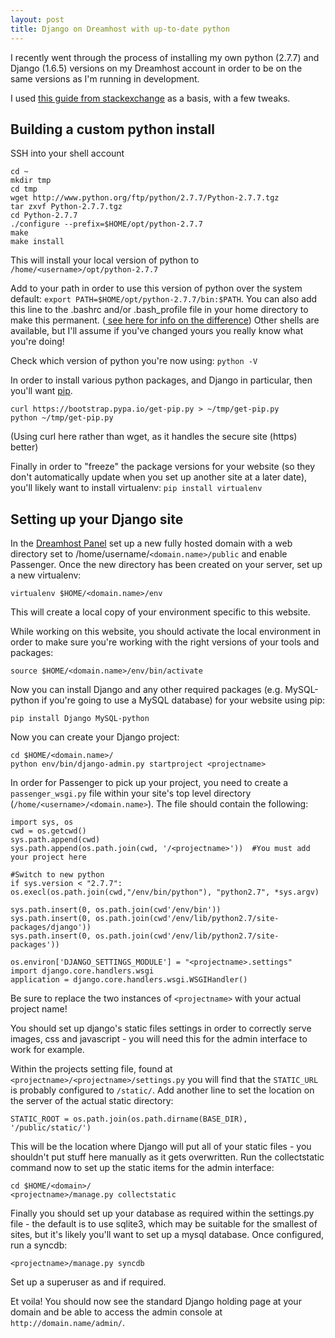 ```yaml
---
layout: post
title: Django on Dreamhost with up-to-date python
---
```


I recently went through the process of installing my own python (2.7.7) and Django (1.6.5) versions on my Dreamhost account in order to be on the same versions as I'm running in development.

I used [this guide from stackexchange][1] as a basis, with a few tweaks.

Building a custom python install
--------------------------------

SSH into your shell account

	cd ~
	mkdir tmp
	cd tmp
	wget http://www.python.org/ftp/python/2.7.7/Python-2.7.7.tgz
	tar zxvf Python-2.7.7.tgz
	cd Python-2.7.7
	./configure --prefix=$HOME/opt/python-2.7.7
	make
	make install
This will install your local version of python to ```/home/<username>/opt/python-2.7.7```

Add to your path in order to use this version of python over the system default: ```export PATH=$HOME/opt/python-2.7.7/bin:$PATH```. You can also add this line to the .bashrc and/or .bash_profile file in your home directory to make this permanent. ([ see here for info on the difference][2]) Other shells are available, but I'll assume if you've changed yours you really know what you're doing!

Check which version of python you're now using: ```python -V```

In order to install various python packages, and Django in particular, then you'll want [pip][3].

	curl https://bootstrap.pypa.io/get-pip.py > ~/tmp/get-pip.py
	python ~/tmp/get-pip.py
(Using curl here rather than wget, as it handles the secure site (https) better)

Finally in order to "freeze" the package versions for your website (so they don't automatically update when you set up another site at a later date), you'll likely want to install virtualenv: ```pip install virtualenv```

Setting up your Django site
---------------------------

In the [Dreamhost Panel][4] set up a new fully hosted domain with a web directory set to /home/username/```<domain.name>/public``` and enable Passenger.
Once the new directory has been created on your server, set up a new virtualenv:
	
	virtualenv $HOME/<domain.name>/env
This will create a local copy of your environment specific to this website.

While working on this website, you should activate the local environment in order to make sure you're working with the right versions of your tools and packages:

	source $HOME/<domain.name>/env/bin/activate
Now you can install Django and any other required packages (e.g. MySQL-python if you're going to use a MySQL database) for your website using pip:

	pip install Django MySQL-python
Now you can create your Django project:

	cd $HOME/<domain.name>/
	python env/bin/django-admin.py startproject <projectname>
In order for Passenger to pick up your project, you need to create a ```passenger_wsgi.py``` file within your site's top level directory (```/home/<username>/<domain.name>```).
The file should contain the following:

	import sys, os
	cwd = os.getcwd()
	sys.path.append(cwd)
	sys.path.append(os.path.join(cwd, '/<projectname>'))  #You must add your project here
 
	#Switch to new python
	if sys.version < "2.7.7": os.execl(os.path.join(cwd,"/env/bin/python"), "python2.7", *sys.argv)

	sys.path.insert(0, os.path.join(cwd'/env/bin'))
	sys.path.insert(0, os.path.join(cwd'/env/lib/python2.7/site-packages/django'))
	sys.path.insert(0, os.path.join(cwd'/env/lib/python2.7/site-packages'))

	os.environ['DJANGO_SETTINGS_MODULE'] = "<projectname>.settings"
	import django.core.handlers.wsgi
	application = django.core.handlers.wsgi.WSGIHandler()
	
Be sure to replace the two instances of ```<projectname>``` with your actual project name!


You should set up django's static files settings in order to correctly serve images, css and javascript - you will need this for the admin interface to work for example.

Within the projects setting file, found at ```<projectname>/<projectname>/settings.py``` you will find that the ```STATIC_URL``` is probably configured to ```/static/```.
Add another line to set the location on the server of the actual static directory:

	STATIC_ROOT = os.path.join(os.path.dirname(BASE_DIR), '/public/static/')
This will be the location where Django will put all of your static files - you shouldn't put stuff here manually as it gets overwritten. Run the collectstatic command now to set up the static items for the admin interface:

	cd $HOME/<domain>/
	<projectname>/manage.py collectstatic
Finally you should set up your database as required within the settings.py file - the default is to use sqlite3, which may be suitable for the smallest of sites, but it's likely you'll want to set up a mysql database.
Once configured, run a syncdb:

	<projectname>/manage.py syncdb
Set up a superuser as and if required.

Et voila! You should now see the standard Django holding page at your domain and be able to access the admin console at ```http://domain.name/admin/```.

[1]: http://stackoverflow.com/questions/10953695/update-new-django-and-python-2-7-with-virtualenv-on-dreamhost-with-passenger
[2]: http://www.joshstaiger.org/archives/2005/07/bash_profile_vs.html
[3]: https://pip.pypa.io/en/latest/installing.html
[4]: https://panel.dreamhost.com
